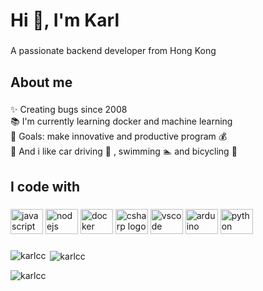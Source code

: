 <h1 align="left">Hi 👋, I'm Karl</h1>

###

<p align="left">A passionate backend developer from Hong Kong</p>

###

<h2 align="left">About me</h2>

###

<p align="left">✨ Creating bugs since 2008<br>📚 I'm currently learning docker and machine learning<br>🎯 Goals: make innovative and productive program 💰<br>🎲 And i like car driving 🚗 , swimming 🏊 and bicycling 🚴</p>

###

<h2 align="left">I code with</h2>

###

<div align="left">
  <img src="https://cdn.jsdelivr.net/gh/devicons/devicon/icons/javascript/javascript-original.svg" height="40" width="52" alt="javascript logo"  />
  <img src="https://cdn.jsdelivr.net/gh/devicons/devicon/icons/nodejs/nodejs-original.svg" height="40" width="52" alt="nodejs logo"  />
  <img src="https://cdn.jsdelivr.net/gh/devicons/devicon/icons/docker/docker-original.svg" height="40" width="52" alt="docker logo"  />
  <img src="https://cdn.jsdelivr.net/gh/devicons/devicon/icons/csharp/csharp-original.svg" height="40" width="52" alt="csharp logo"  />
  <img src="https://cdn.jsdelivr.net/gh/devicons/devicon/icons/vscode/vscode-original.svg" height="40" width="52" alt="vscode logo"  />
  <img src="https://cdn.jsdelivr.net/gh/devicons/devicon/icons/arduino/arduino-original.svg" height="40" width="52" alt="arduino logo"  />
  <img src="https://cdn.jsdelivr.net/gh/devicons/devicon/icons/python/python-original.svg" height="40" width="52" alt="python logo"  />
</div>

###

<p><img align="left" src="https://github-readme-stats.vercel.app/api/top-langs?username=karlcc&show_icons=true&locale=en&layout=compact" alt="karlcc" /></p>

<p>&nbsp;<img align="center" src="https://github-readme-stats.vercel.app/api?username=karlcc&show_icons=true&locale=en" alt="karlcc" /></p>

<p><img align="center" src="https://github-readme-streak-stats.herokuapp.com/?user=karlcc&" alt="karlcc" /></p>

